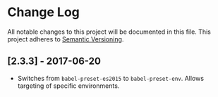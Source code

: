 # Change Log

All notable changes to this project will be documented in this file.
This project adheres to [Semantic Versioning](http://semver.org/).

## [2.3.3] - 2017-06-20

* Switches from `babel-preset-es2015` to `babel-preset-env`.
  Allows targeting of specific environments.
